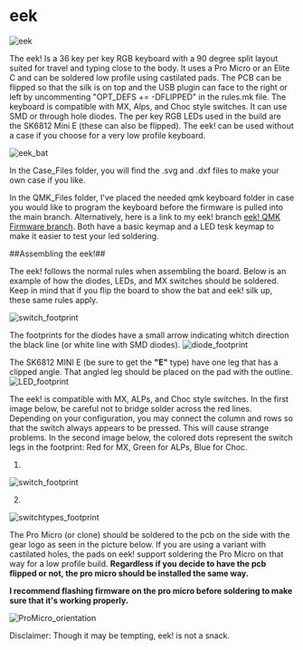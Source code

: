 # eek

![eek](https://i.imgur.com/34O3xKW.jpg)

The eek! Is a 36 key per key RGB keyboard with a 90 degree split layout suited for travel and typing close to the body. It uses a Pro Micro or an Elite C and can be soldered low profile using castilated pads. The PCB can be flipped so that the silk is on top and the USB plugin can face to the right or left by uncommenting "OPT_DEFS += -DFLIPPED" in the rules.mk file. The keyboard is compatible with MX, Alps, and Choc style switches. It can use SMD or through hole diodes. The per key RGB LEDs used in the build are the SK6812 Mini E (these can also be flipped). The eek! can be used without a case if you choose for a very low profile keyboard. 

![eek_bat](https://i.imgur.com/YrOqmft.jpeg)

In the Case_Files folder, you will find the .svg and .dxf files to make your own case if you like.

In the QMK_Files folder, I've placed the needed qmk keyboard folder in case you would like to program the keyboard before the firmware is pulled into the main branch. Alternatively, here is a link to my eek! branch [eek! QMK Firmware branch](https://github.com/Klackygears/qmk_firmware/tree/eek_qmk). Both have a basic keymap and a LED tesk keymap to make it easier to test your led soldering.


##Assembling the eek!##

The eek! follows the normal rules when assembling the board. Below is an example of how the diodes, LEDs, and MX switches should be soldered. Keep in mind that if you flip the board to show the bat and eek! silk up, these same rules apply. 

![switch_footprint](https://raw.githubusercontent.com/Klackygears/eek_case/main/Photos/footprint_switch.jpg)


The footprints for the diodes have a small arrow indicating whitch direction the black line (or white line with SMD diodes).
![diode_footprint](https://raw.githubusercontent.com/Klackygears/eek_case/main/Photos/footprint_diode.jpg)

The SK6812 MINI E (be sure to get the **"E"** type) have one leg that has a clipped angle. That angled leg should be placed on the pad with the outline.
![LED_footprint](https://raw.githubusercontent.com/Klackygears/eek_case/main/Photos/footprint_LED.jpg)

The eek! is compatible with MX, ALPs, and Choc style switches. In the first image below, be careful not to bridge solder across the red lines. Depending on your configuration, you may connect the column and rows so that the switch always appears to be pressed. This will cause strange problems. In the second image below, the colored dots represent the switch legs in the footprint: Red for MX, Green for ALPs, Blue for Choc. 

1)
![switch_footprint](https://raw.githubusercontent.com/Klackygears/eek_case/main/Photos/footprint_switch.jpg)

2)
![switchtypes_footprint](https://raw.githubusercontent.com/Klackygears/eek_case/main/Photos/footprint_switch_types.jpg)


The Pro Micro (or clone) should be soldered to the pcb on the side with the gear logo as seen in the picture below. If you are using a variant with castilated holes, the pads on eek! support soldering the Pro Micro on that way for a low profile build. **Regardless if you decide to have the pcb flipped or not, the pro micro should be installed the same way.** 

**I recommend flashing firmware on the pro micro before soldering to make sure that it's working properly.**

![ProMicro_orientation](https://raw.githubusercontent.com/Klackygears/eek_case/main/Photos/footprint_switch.jpg)



Disclaimer: Though it may be tempting, eek! is not a snack.
